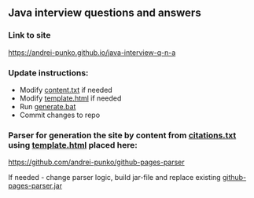## Java interview questions and answers

### Link to site

https://andrei-punko.github.io/java-interview-q-n-a

### Update instructions:
- Modify [content.txt](content.txt) if needed
- Modify [template.html](template.html) if needed
- Run [generate.bat](generate.bat)
- Commit changes to repo

### Parser for generation the site by content from [citations.txt](citations.txt) using [template.html](template.html) placed here:

https://github.com/andrei-punko/github-pages-parser

If needed - change parser logic, build jar-file and replace existing [github-pages-parser.jar](github-pages-parser.jar)
